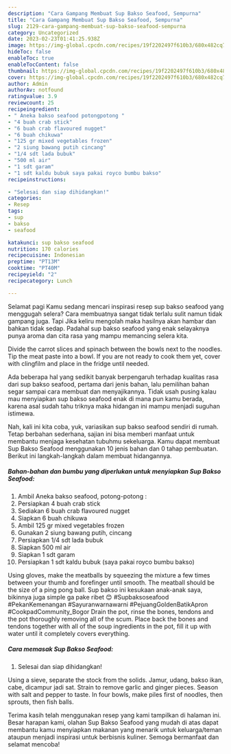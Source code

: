 ```yaml
---
description: "Cara Gampang Membuat Sup Bakso Seafood, Sempurna"
title: "Cara Gampang Membuat Sup Bakso Seafood, Sempurna"
slug: 2129-cara-gampang-membuat-sup-bakso-seafood-sempurna
category: Uncategorized
date: 2023-02-23T01:41:25.938Z
image: https://img-global.cpcdn.com/recipes/19f2202497f610b3/680x482cq70/sup-bakso-seafood-foto-resep-utama.jpg
hideToc: false
enableToc: true
enableTocContent: false
thumbnail: https://img-global.cpcdn.com/recipes/19f2202497f610b3/680x482cq70/sup-bakso-seafood-foto-resep-utama.jpg
cover: https://img-global.cpcdn.com/recipes/19f2202497f610b3/680x482cq70/sup-bakso-seafood-foto-resep-utama.jpg
author: Admin
authorAv: notfound
ratingvalue: 3.9
reviewcount: 25
recipeingredient:
- " Aneka bakso seafood potongpotong "
- "4 buah crab stick"
- "6 buah crab flavoured nugget"
- "6 buah chikuwa"
- "125 gr mixed vegetables frozen"
- "2 siung bawang putih cincang"
- "1/4 sdt lada bubuk"
- "500 ml air"
- "1 sdt garam"
- "1 sdt kaldu bubuk saya pakai royco bumbu bakso"
recipeinstructions:

- "Selesai dan siap dihidangkan!"
categories:
- Resep
tags:
- sup
- bakso
- seafood

katakunci: sup bakso seafood 
nutrition: 170 calories
recipecuisine: Indonesian
preptime: "PT13M"
cooktime: "PT40M"
recipeyield: "2"
recipecategory: Lunch

---
```



Selamat pagi Kamu sedang mencari inspirasi resep sup bakso seafood yang menggugah selera? Cara membuatnya sangat tidak terlalu sulit namun tidak gampang juga. Tapi Jika keliru mengolah maka hasilnya akan hambar dan bahkan tidak sedap. Padahal sup bakso seafood yang enak selayaknya punya aroma dan cita rasa yang mampu memancing selera kita.


Divide the carrot slices and spinach between the bowls next to the noodles. Tip the meat paste into a bowl. If you are not ready to cook them yet, cover with clingfilm and place in the fridge until needed.

Ada beberapa hal yang sedikit banyak berpengaruh terhadap kualitas rasa dari sup bakso seafood, pertama dari jenis bahan, lalu pemilihan bahan segar sampai cara membuat dan menyajikannya. Tidak usah pusing kalau mau menyiapkan sup bakso seafood enak di mana pun kamu berada, karena asal sudah tahu triknya maka hidangan ini mampu menjadi suguhan istimewa.


Nah, kali ini kita coba, yuk, variasikan sup bakso seafood sendiri di rumah. Tetap berbahan sederhana, sajian ini bisa memberi manfaat untuk membantu menjaga kesehatan tubuhmu sekeluarga. Kamu dapat membuat Sup Bakso Seafood menggunakan 10 jenis bahan dan 0 tahap pembuatan. Berikut ini langkah-langkah dalam membuat hidangannya.

<!--inarticleads1-->

##### Bahan-bahan dan bumbu yang diperlukan untuk menyiapkan Sup Bakso Seafood:

1. Ambil  Aneka bakso seafood, potong-potong :
1. Persiapkan 4 buah crab stick
1. Sediakan 6 buah crab flavoured nugget
1. Siapkan 6 buah chikuwa
1. Ambil 125 gr mixed vegetables frozen
1. Gunakan 2 siung bawang putih, cincang
1. Persiapkan 1/4 sdt lada bubuk
1. Siapkan 500 ml air
1. Siapkan 1 sdt garam
1. Persiapkan 1 sdt kaldu bubuk (saya pakai royco bumbu bakso)


Using gloves, make the meatballs by squeezing the mixture a few times between your thumb and forefinger until smooth. The meatball should be the size of a ping pong ball. Sup bakso ini kesukaan anak-anak saya, bikinnya juga simple ga pake ribet 😊 #Supbaksoseafood #PekanKemenangan #Sayuranwarnawarni #PejuangGoldenBatikApron #CookpadCommunity_Bogor Drain the pot, rinse the bones, tendons and the pot thoroughly removing all of the scum. Place back the bones and tendons together with all of the soup ingredients in the pot, fill it up with water until it completely covers everything. 

<!--inarticleads2-->

##### Cara memasak Sup Bakso Seafood:


1. Selesai dan siap dihidangkan!

Using a sieve, separate the stock from the solids. Jamur, udang, bakso ikan, cabe, dicampur jadi sat. Strain to remove garlic and ginger pieces. Season with salt and pepper to taste. In four bowls, make piles first of noodles, then sprouts, then fish balls. 

Terima kasih telah menggunakan resep yang kami tampilkan di halaman ini. Besar harapan kami, olahan Sup Bakso Seafood yang mudah di atas dapat membantu kamu menyiapkan makanan yang menarik untuk keluarga/teman ataupun menjadi inspirasi untuk berbisnis kuliner. Semoga bermanfaat dan selamat mencoba!
